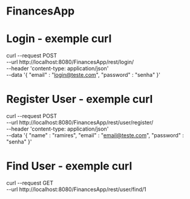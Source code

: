 # FinancesApp #

# Login - exemple curl #
curl --request POST \
  --url http://localhost:8080/FinancesApp/rest/login/ \
  --header 'content-type: application/json' \
  --data '{
	"email" : "login@teste.com",
	"password" : "senha"
}'

# Register User - exemple curl #
curl --request POST \
  --url http://localhost:8080/FinancesApp/rest/user/register/ \
  --header 'content-type: application/json' \
  --data '{
	"name" : "ramires",
	"email" : "email@teste.com",
	"password" : "senha"
}'

# Find User - exemple curl #
curl --request GET \
  --url http://localhost:8080/FinancesApp/rest/user/find/1